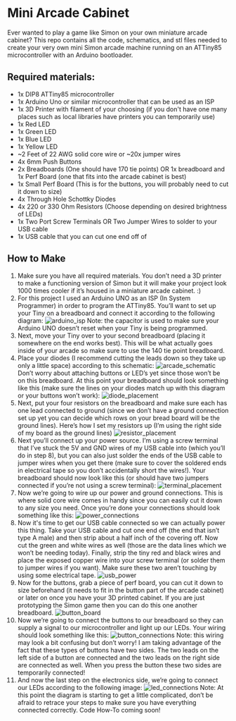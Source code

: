 # Mini Arcade Cabinet
Ever wanted to play a game like Simon on your own miniature arcade cabinet? This repo contains all the code, schematics, and stl files needed to create your very own mini Simon arcade machine running on an ATTiny85 microcontroller with an Arduino bootloader.

## Required materials:
* 1x DIP8 ATTiny85 microcontroller
* 1x Arduino Uno or similar microcontroller that can be used as an ISP
* 1x 3D Printer with filament of your choosing (if you don't have one many places such as local libraries have printers you can temporarily use)
* 1x Red LED
* 1x Green LED
* 1x Blue LED
* 1x Yellow LED
* ~2 Feet of 22 AWG solid core wire or ~20x jumper wires
* 4x 6mm Push Buttons
* 2x Breadboards (One should have 170 tie points) OR 1x breadboard and 1x Perf Board (one that fits into the arcade cabinet is best)
* 1x Small Perf Board (This is for the buttons, you will probably need to cut it down to size)
* 4x Through Hole Schottky Diodes
* 4x 220 or 330 Ohm Resistors (Choose depending on desired brightness of LEDs)
* 1x Two Port Screw Terminals OR Two Jumper Wires to solder to your USB cable
* 1x USB cable that you can cut one end off of

## How to Make
1. Make sure you have all required materials. You don’t need a 3D printer to make a functioning version of Simon but it will make your project look 1000 times cooler if it’s housed in a miniature arcade cabinet. :)
2. For this project I used an Arduino UNO as an ISP (In System Programmer) in order to program the ATTiny85. You’ll want to set up your Tiny on a breadboard and connect it according to the following diagram: 
![arduino_isp](https://user-images.githubusercontent.com/38187410/131546024-652cdb14-9be0-411e-af5b-62461158afd9.png) Note: the capacitor is used to make sure your Arduino UNO doesn’t reset when your Tiny is being programmed.
3. Next, move your Tiny over to your second breadboard (placing it somewhere on the end works best). This will be what actually goes inside of your arcade so make sure to use the 140 tie point breadboard. 
4. Place your diodes (I recommend cutting the leads down so they take up only a little space) according to this schematic: 
![arcade_schematic](https://user-images.githubusercontent.com/38187410/131546022-7fac3ae6-14c3-4a33-97fe-e413f56ae9da.png) Don’t worry about attaching buttons or LED’s yet since those won’t be on this breadboard. At this point your breadboard should look something like this (make sure the lines on your diodes match up with this diagram or your buttons won’t work): ![diode_placement](https://user-images.githubusercontent.com/38187410/131546030-0be443a8-ef1c-4aea-bdc6-05aee2d4fe55.png)
5. Next, put your four resistors on the breadboard and make sure each has one lead connected to ground (since we don’t have a ground connection set up yet you can decide which rows on your bread board will be the ground lines). Here’s how I set my resistors up (I’m using the right side of my board as the ground lines) ![resistor_placement](https://user-images.githubusercontent.com/38187410/131546034-b2b6285d-5c20-40d0-888a-2d7630c5d4cd.png)
6. Next you’ll connect up your power source. I’m using a screw terminal that I’ve stuck the 5V and GND wires of my USB cable into (which you’ll do in step 8), but you can also just solder the ends of the USB cable to jumper wires when you get there (make sure to cover the soldered ends in electrical tape so you don’t accidentally short the wires!). Your breadboard should now look like this (or should have two jumpers connected if you’re not using a screw terminal): ![terminal_placement](https://user-images.githubusercontent.com/38187410/131546036-674106bb-d466-44f3-bc78-91b2b790d8d0.png)
7. Now we’re going to wire up our power and ground connections. This is where solid core wire comes in handy since you can easily cut it down to any size you need. Once you’re done your connections should look something like this: ![power_connections](https://user-images.githubusercontent.com/38187410/131546033-e4d56dcf-60d6-4f0d-8054-52eb99f3ddc8.png)
8. Now it's time to get our USB cable connected so we can actually power this thing. Take your USB cable and cut one end off (the end that isn’t type A male) and then strip about a half inch of the covering off. Now cut the green and white wires as well (those are the data lines which we won’t be needing today). Finally, strip the tiny red and black wires and place the exposed copper wire into your screw terminal (or solder them to jumper wires if you want). Make sure these two aren’t touching by using some electrical tape. ![usb_power](https://user-images.githubusercontent.com/38187410/131546038-bcbfb3b1-9c57-4c0e-8310-f070806ff0a6.png)
9. Now for the buttons, grab a piece of perf board, you can cut it down to size beforehand (it needs to fit in the button part of the arcade cabinet) or later on once you have your 3D printed cabinet. If you are just prototyping the Simon game then you can do this one another breadboard. ![button_board](https://user-images.githubusercontent.com/38187410/131546027-1732c706-727b-40bc-9373-eda984ed7ff8.png)
10. Now we’re going to connect the buttons to our breadboard so they can supply a signal to our microcontroller and light up our LEDs. Your wiring should look something like this: ![button_connections](https://user-images.githubusercontent.com/38187410/131546029-5c8cb66e-c552-4ed4-9ec2-5fd6226bc258.png) Note: this wiring may look a bit confusing but don’t worry! I am taking advantage of the fact that these types of buttons have two sides. The two leads on the left side of a button are connected and the two leads on the right side are connected as well. When you press the button these two sides are temporarily connected!
11. And now the last step on the electronics side, we’re going to connect our LEDs according to the following image: ![led_connections](https://user-images.githubusercontent.com/38187410/131546032-d3925cbf-3123-45f4-8cea-cde4a4cc62b9.png) Note: At this point the diagram is starting to get a little complicated, don’t be afraid to retrace your steps to make sure you have everything connected correctly.
Code How-To coming soon!
